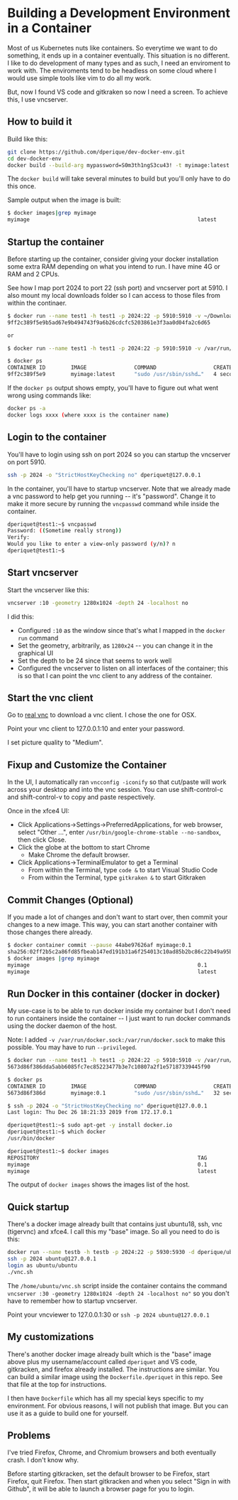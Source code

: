 # Building a Development Environment in a Container

Most of us Kubernetes nuts like containers.  So everytime we want to do something, it ends
up in a container eventually.  This situation is no different.  I like to do development
of many types and as such, I need an enviroment to work with. The enviroments tend to be
headless on some cloud where I would use simple tools like vim to do all my work.

But, now I found VS code and gitkraken so now I need a screen.  To achieve this, I use
vncserver.

## How to build it

Build like this:

```bash
git clone https://github.com/dperique/dev-docker-env.git
cd dev-docker-env
docker build --build-arg mypassword=S0m3th1ngS3cu43! -t myimage:latest .
```

The `docker build` will take several minutes to build but you'll only have to do this once.

Sample output when the image is built:

```bash
$ docker images|grep myimage
myimage                                                     latest              292968e3b2da        13 seconds ago      2.56GB
```

## Startup the container

Before starting up the container, consider giving your docker installation some extra RAM depending on
what you intend to run. I have mine 4G or RAM and 2 CPUs.

See how I map port 2024 to port 22 (ssh port) and vncserver port at 5910.  I also mount my
local downloads folder so I can access to those files from within the continaer.

```bash
$ docker run --name test1 -h test1 -p 2024:22 -p 5910:5910 -v ~/Downloads:/home/dperique/Downloads -d myimage:latest
9ff2c389f5e9b5ad67e9b494743f9a6b26cdcfc5203861e3f3aa0d04fa2c6d65

or

$ docker run --name test1 -h test1 -p 2024:22 -p 5910:5910 -v /var/run/docker.sock:/var/run/docker.sock -v ~/mygit/dperique/:/home/dperiquet/mygit/dperique -d myimage:latest

$ docker ps
CONTAINER ID        IMAGE               COMMAND                  CREATED             STATUS              PORTS                                          NAMES
9ff2c389f5e9        myimage:latest      "sudo /usr/sbin/sshd…"   4 seconds ago       Up 3 seconds        0.0.0.0:5910->5910/tcp, 0.0.0.0:2024->22/tcp   test1
```

If the `docker ps` output shows empty, you'll have to figure out what went wrong using commands
like:

```bash
docker ps -a
docker logs xxxx (where xxxx is the container name)
```

## Login to the container

You'll have to login using ssh on port 2024 so you can startup the vncserver on port
5910.

```bash
ssh -p 2024 -o "StrictHostKeyChecking no" dperiquet@127.0.0.1
```

In the container, you'll have to startup vncserver.  Note that we already made a vnc password
to help get you running -- it's "password".  Change it to make it more secure by running the
`vncpasswd` command while inside the container.

```bash
dperiquet@test1:~$ vncpasswd
Password: ((Sometime really strong))
Verify:
Would you like to enter a view-only password (y/n)? n
dperiquet@test1:~$
```

## Start vncserver

Start the vncserver like this:

```bash
vncserver :10 -geometry 1280x1024 -depth 24 -localhost no
```

I did this:

* Configured `:10` as the window since that's what I mapped in the `docker run` command
* Set the geometry, arbitrarily, as `1280x24` -- you can change it in the graphical UI
* Set the depth to be 24 since that seems to work well
* Configured the vncserver to listen on all interfaces of the container; this is so that
  I can point the vnc client to any address of the container.

## Start the vnc client

Go to [real vnc](https://www.realvnc.com/en/connect/download/viewer/macos/) to download a
vnc client.  I chose the one for OSX.

Point your vnc client to 127.0.0.1:10 and enter your password.

I set picture quality to "Medium".

## Fixup and Customize the Container

In the UI, I automatically ran `vncconfig -iconify` so that cut/paste will work across
your desktop and into the vnc session.  You can use shift-control-c and shift-control-v to
copy and paste respectively.

Once in the xfce4 UI:

* Click Applications->Settings->PreferredApplications, for web browser, select "Other ...", enter
`/usr/bin/google-chrome-stable --no-sandbox`, then click Close.
* Click the globe at the bottom to start Chrome
  * Make Chrome the default browser.
* Click Applications->TerminalEmulator to get a Terminal
  * From within the Terminal, type `code &` to start Visual Studio Code
  * From within the Terminal, type `gitkraken &` to start Gitkraken

## Commit Changes (Optional)

If you made a lot of changes and don't want to start over, then commit your changes to a new
image.  This way, you can start another container with those changes there already.

```bash
$ docker container commit --pause 44abe97626af myimage:0.1
sha256:02ff2b5c2a86fd85fbeab147ed191b31a6f254013c10ad85b2bc86c22b49a95b
$ docker images |grep myimage
myimage                                                     0.1                 02ff2b5c2a86        About a minute ago   3.75GB
myimage                                                     latest              c18fd6ec81b0        2 hours ago          2.56GB
```

## Run Docker in this container (docker in docker)

My use-case is to be able to run docker inside my container but I don't need to
run containers inside the container -- I just want to run docker commands using
the docker daemon of the host.

Note: I added `-v /var/run/docker.sock:/var/run/docker.sock` to make this possible.
You may have to run `--privileged`.

```bash
$ docker run --name test1 -h test1 -p 2024:22 -p 5910:5910 -v /var/run/docker.sock:/var/run/docker.sock -v ~/Downloads:/home/dperique/Downloads -d myimage:0.1
5673d86f386dda5abb6085fc7ec85223477b3e7c10807a2f1e57187339445f90

$ docker ps
CONTAINER ID        IMAGE               COMMAND                  CREATED             STATUS              PORTS                                          NAMES
5673d86f386d        myimage:0.1         "sudo /usr/sbin/sshd…"   32 seconds ago      Up 31 seconds       0.0.0.0:5910->5910/tcp, 0.0.0.0:2024->22/tcp   test1

$ ssh -p 2024 -o "StrictHostKeyChecking no" dperiquet@127.0.0.1
Last login: Thu Dec 26 18:21:33 2019 from 172.17.0.1

dperiquet@test1:~$ sudo apt-get -y install docker.io
dperiquet@test1:~$ which docker
/usr/bin/docker

dperiquet@test1:~$ docker images
REPOSITORY                                                  TAG                 IMAGE ID            CREATED             SIZE
myimage                                                     0.1                 02ff2b5c2a86        3 minutes ago       3.75GB
myimage                                                     latest              c18fd6ec81b0        2 hours ago         2.56GB
```

The output of `docker images` shows the images list of the host.

## Quick startup

There's a docker image already built that contains just ubuntu18, ssh, vnc (tigervnc) and xfce4.
I call this my "base" image.  So all you need to do is this:

```bash
docker run --name testb -h testb -p 2024:22 -p 5930:5930 -d dperique/ubuntu18-vnc-xfce4-ssh:v1
ssh -p 2024 ubuntu@127.0.0.1
login as ubuntu/ubuntu
./vnc.sh
```

The `/home/ubuntu/vnc.sh` script inside the container contains the command
`vncserver :30 -geometry 1280x1024 -depth 24 -localhost no"` so you don't have to remember how to
startup vncserver.

Point your vncviewer to 127.0.0.1:30 or `ssh -p 2024 ubuntu@127.0.0.1`

## My customizations

There's another docker image already built which is the "base" image above plus my username/account called
`dperiquet` and VS code, gitkracken, and firefox already installed.  The instructions are similar.  You can
build a similar image using the `Dockerfile.dperiquet` in this repo.  See that file at the top for instructions.

I then have `Dockerfile` which has all my special keys specific to my environment.  For obvious reasons, I
will not publish that image.  But you can use it as a guide to build one for yourself.

## Problems

I've tried Firefox, Chrome, and Chromium browsers and both eventually crash.  I don't know why.

Before starting gitkracken, set the default browser to be Firefox, start Firefox, quit Firefox.  Then
start gitkracken and when you select "Sign in with Github", it will be able to launch a browser page for
you to login.
